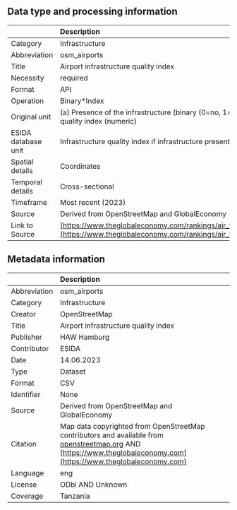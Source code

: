 ## Data type and processing information 

|                     | Description                                                                                                                                        |
|:--------------------|:---------------------------------------------------------------------------------------------------------------------------------------------------|
| Category            | Infrastructure                                                                                                                                     |
| Abbreviation        | osm_airports                                                                                                                                       |
| Title               | Airport infrastructure quality index                                                                                                               |
| Necessity           | required                                                                                                                                           |
| Format              | API                                                                                                                                                |
| Operation           | Binary*Index                                                                                                                                       |
| Original unit       | (a) Presence of the infrastructure (binary (0=no, 1=yes), (b) Infrastructure quality index (numeric)                                               |
| ESIDA database unit | Infrastructure quality index if infrastructure present                                                                                             |
| Spatial details     | Coordinates                                                                                                                                        |
| Temporal details    | Cross-sectional                                                                                                                                    |
| Timeframe           | Most recent (2023)                                                                                                                                 |
| Source              | Derived from OpenStreetMap and GlobalEconomy                                                                                                       |
| Link to Source      | [https://www.theglobaleconomy.com/rankings/air_transport_infrastructure/](https://www.theglobaleconomy.com/rankings/air_transport_infrastructure/) |

## Metadata information 

|              | Description                                                                                                                                                                             |
|:-------------|:----------------------------------------------------------------------------------------------------------------------------------------------------------------------------------------|
| Abbreviation | osm_airports                                                                                                                                                                            |
| Category     | Infrastructure                                                                                                                                                                          |
| Creator      | OpenStreetMap                                                                                                                                                                           |
| Title        | Airport infrastructure quality index                                                                                                                                                    |
| Publisher    | HAW Hamburg                                                                                                                                                                             |
| Contributor  | ESIDA                                                                                                                                                                                   |
| Date         | 14.06.2023                                                                                                                                                                              |
| Type         | Dataset                                                                                                                                                                                 |
| Format       | CSV                                                                                                                                                                                     |
| Identifier   | None                                                                                                                                                                                    |
| Source       | Derived from OpenStreetMap and GlobalEconomy                                                                                                                                            |
| Citation     | Map data copyrighted from OpenStreetMap contributors and available from [openstreetmap.org](openstreetmap.org) AND [https://www.theglobaleconomy.com](https://www.theglobaleconomy.com) |
| Language     | eng                                                                                                                                                                                     |
| License      | ODbl AND Unknown                                                                                                                                                                        |
| Coverage     | Tanzania                                                                                                                                                                                |